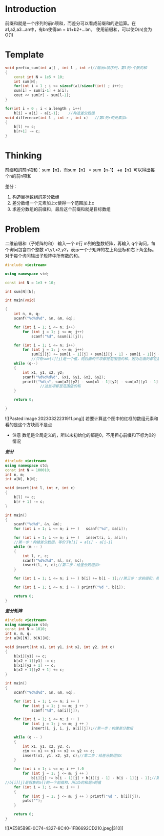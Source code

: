 # Introduction
前缀和就是一个序列的前n项和，而差分可以看成前缀和的逆运算。在a1,a2,a3...an中，有bn使得an = b1+b2+...bn。
使用前缀和，可以使O(n)变为O(1)

# Template
```cpp
void prefix_sum(int a[] , int l , int r)//输出n项序列，第l到r个数的和
{
	const int N = 1e5 + 10;
	int sum[N];
	for(int i = 1 ; i <= sizeof(a)/sizeof(int) ; i++);
	sum[i] = sum[i-1] + a[i];
	cout << sum[r] - sum[l-1];
}

for(int i = 0 ; i < a.length ; i++)
	b[i] = a[i] - a[i-1];    //构造差分数组
void difference(int l , int r , int c)   //第l到r的元素加c
{
	b[l] += c;
	b[r+1] -= c;
}
```
# Thinking
前缀和的前n项和：sum【n】，而sum【n】 = sum【n-1】 +a【n】可以得出每个n的前n项和

差分：
1. 构造目标数组的差分数组
2. 差分数组一个元素加上c使得一个范围加上c
3. 求差分数组的前缀和，最后这个前缀和就是目标数组


# Problem
二维前缀和（子矩阵的和）
输入一个 n行 m列的整数矩阵，再输入 q个询问，每个询问包含四个整数 x1,y1,x2,y2，表示一个子矩阵的左上角坐标和右下角坐标。
对于每个询问输出子矩阵中所有数的和。
```cpp
#include <iostream>

using namespace std;

const int N = 1e3 + 10;

int sum[N][N];

int main(void)

{
    int n, m, q;   
    scanf("%d%d%d", &n, &m, &q);

    for (int i = 1; i <= n; i++)
        for (int j = 1; j <= m; j++)
            scanf("%d", &sum[i][j]);

    for (int i = 1; i <= n; i++)
        for (int j = 1; j <= m; j++)
            sum[i][j] += sum[i - 1][j] + sum[i][j - 1] - sum[i - 1][j - 1];
			//只有sum[i][j]是一个值，而后面的三项都是范围值的和，因为后面的都在前面定义了
    while (q--)
    {
        int x1, y1, x2, y2;
        scanf("%d%d%d%d", &x1, &y1, &x2, &y2);
        printf("%d\n", sum[x2][y2] - sum[x1 - 1][y2] - sum[x2][y1 - 1] + sum[x1 - 1][y1 - 1]);
				//这些项都是范围值的和
    }

    return 0;

}
```
![[Pasted image 20230322231911.png]]
若要计算这个图中的红框的数组元素和
看的是这个方块而不是点
-   注意
数组是全局定义的，所以未初始化的都是0，不用担心前缀和下标为0的情况





***差分***
```cpp
#include <iostream>
using namespace std;
const int N = 100010;
int n, m;
int a[N], b[N];

void insert(int l, int r, int c)
{
    b[l] += c;
    b[r + 1] -= c;
}

int main()
{
    scanf("%d%d", &n, &m);
    for (int i = 1; i <= n; i ++ )   scanf("%d", &a[i]);

    for (int i = 1; i <= n; i ++ )   insert(i, i, a[i]);
	//第一步：构建差分数组，等价于b[i] = a[i] - a[i-1]
    while (m -- )
    {
        int l, r, c;
        scanf("%d%d%d", &l, &r, &c);
        insert(l, r, c);//第二步：给差分数组加c
    }

    for (int i = 1; i <= n; i ++ ) b[i] += b[i - 1];//第三步：求前缀和，相加后的b[]相当于a[]

    for (int i = 1; i <= n; i ++ ) printf("%d ", b[i]);

    return 0;
}
```


***差分矩阵***
```cpp
#include <iostream>
using namespace std;
const int N = 1010;
int n, m, q;
int a[N][N], b[N][N];

void insert(int x1, int y1, int x2, int y2, int c)
{
    b[x1][y1] += c;
    b[x2 + 1][y1] -= c;
    b[x1][y2 + 1] -= c;
    b[x2 + 1][y2 + 1] += c;
}

int main()
{
    scanf("%d%d%d", &n, &m, &q);

    for (int i = 1; i <= n; i ++ )
        for (int j = 1; j <= m; j ++ )
            scanf("%d", &a[i][j]);

    for (int i = 1; i <= n; i ++ )
        for (int j = 1; j <= m; j ++ )
            insert(i, j, i, j, a[i][j]);//第一步：构建差分数组

    while (q -- )
    {
        int x1, y1, x2, y2, c;
        cin >> x1 >> y1 >> x2 >> y2 >> c;
        insert(x1, y1, x2, y2, c);//第二步：给差分数组加c
    }

    for (int i = 1; i <= n; i ++ ).0
        for (int j = 1; j <= m; j ++ )
            b[i][j] += b[i - 1][j] + b[i][j - 1] - b[i - 1][j - 1];//第三步：求前缀和，得出目标数组
//b[i][j]是假象的a[]的一个前缀和，所以b的和是a的值
    for (int i = 1; i <= n; i ++ )
    {
        for (int j = 1; j <= m; j ++ ) printf("%d ", b[i][j]);
        puts("");
    }

    return 0;
}
```
![[AE585B9E-0C74-4327-8C40-1FB6692CD210.jpeg|310]]